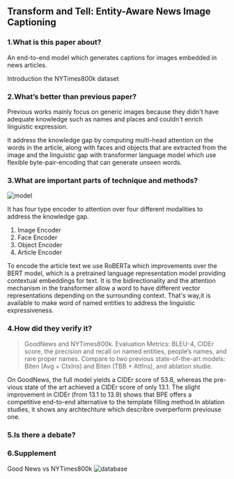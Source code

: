 ## Transform and Tell: Entity-Aware News Image Captioning

### 1.What is this paper about?

An end-to-end model which generates captions for images embedded in news articles.

Introduction the NYTimes800k dataset

### 2.What’s better than previous paper?

Previous works mainly focus on generic images because they didn't have adequate knowledge such as names and places and couldn't enrich linguistic expression.

It address the knowledge gap by computing multi-head attention on the words in the article, along with faces and objects that are extracted from the image and the linguistic gap with transformer language model which use flexible byte-pair-encoding that can generate unseen words.


### 3.What are important parts of technique and methods?

![model](ryugo417.github.io/detail/img/Tran_Transform_and_Tell_Entity-Aware_News_Image_Captioning_CVPR_2020_paper1.png) 


It has four type encoder to attention over four different modalities to address the knowledge gap.
1. Image Encoder
2. Face Encoder
3. Object Encoder
4. Article Encoder

To encode the article text we use RoBERTa which improvements over the BERT model, which is a pretrained language representation model providing contextual embeddings for text.
It is the bidirectionality and the attention mechanism in the transformer allow a word to have different vector representations depending on the surrounding context.
That's way,it is available to make word of named entities to address the linguistic expressiveness.



### 4.How did they verify it?

> GoodNews and NYTimes800k.
> Evaluation Metrics: BLEU-4, CIDEr score, the precision and recall on named entities, people’s names, and rare proper names.
> Compare to two previous state-of-the-art models: Biten (Avg + CtxIns) and Biten (TBB + AttIns), and ablation studie.

On GoodNews, the full model yields a CIDEr score of 53.8, whereas the pre- vious state of the art achieved a CIDEr score of only 13.1. The slight improvement in CIDEr (from 13.1 to 13.9) shows that BPE offers a competitive end-to-end alternative to the template filling method.In ablation studies, it shows any archtechture which describre overperform previouse one.

### 5.Is there a debate?


### 6.Supplement

Good News vs NYTimes800k
![database](ryugo417.github.io/detail/img/Tran_Transform_and_Tell_Entity-Aware_News_Image_Captioning_CVPR_2020_paper2.png) 
